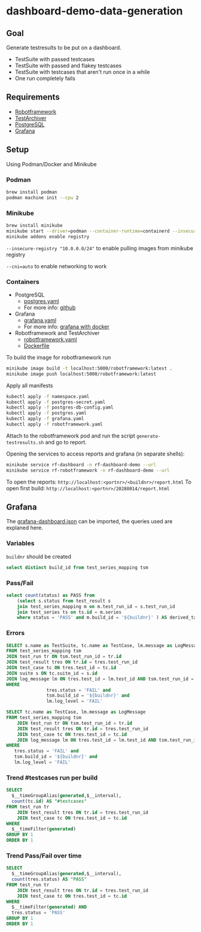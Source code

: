 # dashboard-demo-data-generation

## Goal

Generate testresults to be put on a dashboard.

* TestSuite with passed testcases
* TestSuite with passed and flakey testcases
* TestSuite with testcases that aren't run once in a while
* One run completely fails

## Requirements

* [Robotframework](https://robotframework.org/)
* [TestArchiver](https://github.com/salabs/TestArchiver)
* [PostgreSQL](https://www.postgresql.org)
* [Grafana](https://grafana.com/)

## Setup

Using Podman/Docker and Minikube

### Podman

``` bash
brew install podman
podman machine init --cpu 2
```

### Minikube

``` bash
brew install minikube
minikube start --driver=podman --container-runtime=containerd --insecure-registry "10.0.0.0/24" --cni=auto
minikube addons enable registry
```

`--insecure-registry "10.0.0.0/24"` to enable pulling images from minikube registry

`--cni=auto` to enable networking to work

### Containers

* PostgreSQL
  * [postgres.yaml](/postgres.yaml)
  * For more info: [github](https://github.com/docker-library/docs/blob/master/postgres/README.md)
* Grafana
  * [grafana.yaml](/grafana.yaml)
  * For more info: [grafana with docker](https://grafana.com/docs/grafana/latest/setup-grafana/installation/docker/)
* Robotframework and TestArchiver
  * [robotframework.yaml](/robotframework.yaml)
  * [Dockerfile](/Dockerfile)

To build the image for robotframework run

``` bash
minikube image build -t localhost:5000/robotframework:latest .
minikube image push localhost:5000/robotframework:latest
```

Apply all manifests

``` bash
kubectl apply -f namespace.yaml
kubectl apply -f postgres-secret.yaml
kubectl apply -f postgres-db-config.yaml
kubectl apply -f postgres.yaml
kubectl apply -f grafana.yaml
kubectl apply -f robotframework.yaml
```

Attach to the robotframework pod and run the script `generate-testresults.sh` and go to report.

Opening the services to access reports and grafana (in separate shells):

``` bash
minikube service rf-dashboard -n rf-dashboard-demo --url
minikube service rf-robotframework -n rf-dashboard-demo --url
```

To open the reports:
`http://localhost:<portnr>/<buildnr>/report.html`
To open first build:
`http://localhost:<portnr>/20280014/report.html`

## Grafana

The [grafana-dashboard.json](/grafana-dashboard.json) can be imported, the queries used are explaned here.

### Variables

`buildnr` should be created

```sql
select distinct build_id from test_series_mapping tsm
```

### Pass/Fail

```sql
select count(status) as PASS from
    (select s.status from test_result s
    join test_series_mapping m on m.test_run_id = s.test_run_id
    join test_series ts on ts.id = m.series
    where status = 'PASS' and m.build_id = '${buildnr}' ) AS derived_table
```

### Errors

```sql
SELECT s.name as TestSuite, tc.name as TestCase, lm.message as LogMessage
FROM test_series_mapping tsm
JOIN test_run tr ON tsm.test_run_id = tr.id
JOIN test_result tres ON tr.id = tres.test_run_id
JOIN test_case tc ON tres.test_id = tc.id
JOIN suite s ON tc.suite_id = s.id
JOIN log_message lm ON tres.test_id = lm.test_id AND tsm.test_run_id = lm.test_run_id
WHERE
               tres.status = 'FAIL' and
               tsm.build_id = '${buildnr}' and
               lm.log_level = 'FAIL'

SELECT tc.name as TestCase, lm.message as LogMessage
FROM test_series_mapping tsm
    JOIN test_run tr ON tsm.test_run_id = tr.id
    JOIN test_result tres ON tr.id = tres.test_run_id
    JOIN test_case tc ON tres.test_id = tc.id
    JOIN log_message lm ON tres.test_id = lm.test_id AND tsm.test_run_id = lm.test_run_id
WHERE
   tres.status = 'FAIL' and
   tsm.build_id = '${buildnr}' and
   lm.log_level = 'FAIL'
```

### Trend #testcases run per build

```sql
SELECT
  $__timeGroupAlias(generated,$__interval),
  count(tc.id) AS "#testcases"
FROM test_run tr
    JOIN test_result tres ON tr.id = tres.test_run_id
    JOIN test_case tc ON tres.test_id = tc.id
WHERE
  $__timeFilter(generated)
GROUP BY 1
ORDER BY 1
```

### Trend Pass/Fail over time

```sql
SELECT
  $__timeGroupAlias(generated,$__interval),
  count(tres.status) AS "PASS"
FROM test_run tr
    JOIN test_result tres ON tr.id = tres.test_run_id
    JOIN test_case tc ON tres.test_id = tc.id
WHERE
  $__timeFilter(generated) AND
  tres.status = 'PASS'
GROUP BY 1
ORDER BY 1
```
